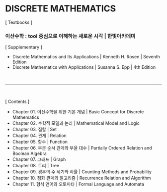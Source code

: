 # DISCRETE MATHEMATICS

[ Textbooks ]  
### **이산수학 : tool 중심으로 이해하는 새로운 시각 | 한빛아카데미**  

[ Supplementary ]  
* Discrete Mathematics and Its Applications | Kenneth H. Rosen | Seventh Edition  
* Discrete Mathematics with Applications | Susanna S. Epp | 4th Edition   
<br><br>
---
<br>

[ Contents ]  

* Chapter 01. 이산수학을 위한 기본 개념 | Basic Concept for Discrete Mathematics  
* Chapter 02. 수학적 모델과 논리 | Mathematical Model and Logic  
* Chapter 03. 집합 | Set  
* Chapter 04. 관계 | Relation  
* Chapter 05. 함수 | Function  
* Chapter 06. 부분 순서 관계와 부울 대수 | Partially Ordered Relation and Boolean Algebra  
* Chapter 07. 그래프 | Graph  
* Chapter 08. 트리 | Tree  
* Chapter 09. 경우의 수 세기와 확률 | Counting Methods and Probability  
* Chapter 10. 점화 관계와 알고리즘 | Recurrence Relation and Algorithm
* Chapter 11. 형식 언어와 오토마타 | Formal Language and Automata

<br><br>
